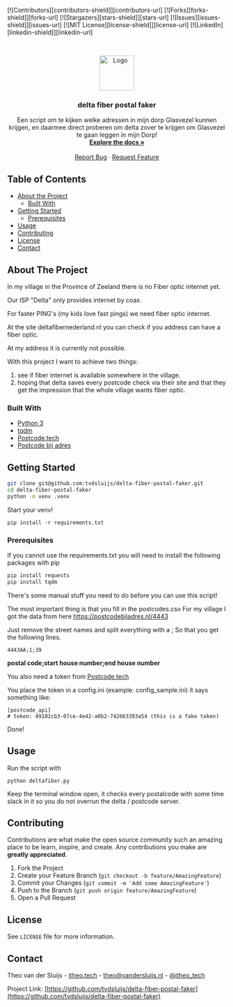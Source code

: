 <!-- PROJECT SHIELDS -->
[![Contributors][contributors-shield]][contributors-url]
[![Forks][forks-shield]][forks-url]
[![Stargazers][stars-shield]][stars-url]
[![Issues][issues-shield]][issues-url]
[![MIT License][license-shield]][license-url]
[![LinkedIn][linkedin-shield]][linkedin-url]

<!-- PROJECT LOGO -->
<br />
<p align="center">
  <a href="https://github.com/tvdsluijs/delta-fiber-postal-faker">
    <img src="images/logo.png" alt="Logo" width="80" height="80">
  </a>

  <h3 align="center">delta fiber postal faker</h3>

  <p align="center">
    Een script om te kijken welke adressen in mijn dorp Glasvezel kunnen krijgen, en daarmee direct proberen om delta zover te krijgen om Glasvezel te gaan leggen in mijn Dorp!
    <br />
    <a href="https://github.com/tvdsluijs/delta-fiber-postal-faker"><strong>Explore the docs »</strong></a>
    <br />
    <br />
    <a href="https://github.com/tvdsluijs/delta-fiber-postal-faker/issues">Report Bug</a>
    ·
    <a href="https://github.com/tvdsluijs/delta-fiber-postal-faker/issues">Request Feature</a>
  </p>
</p>


<!-- TABLE OF CONTENTS -->
## Table of Contents

* [About the Project](#about-the-project)
  * [Built With](#built-with)
* [Getting Started](#getting-started)
  * [Prerequisites](#prerequisites)
* [Usage](#usage)
* [Contributing](#contributing)
* [License](#license)
* [Contact](#contact)




<!-- ABOUT THE PROJECT -->
## About The Project

In my village in the Province of Zeeland there is no Fiber optic internet yet.

Our ISP "Delta" only provides internet by coax.

For faster PING's (my kids love fast pings) we need fiber optic internet.

At the site deltafibernederland.nl you can check if you address can have a fiber optic.

At my address it is currently not possible.

With this project I want to achieve two things:

1. see if fiber internet is available somewhere in the village.
2. hoping that delta saves every postcode check via their site and that they get the impression that the whole village wants fiber optic.


### Built With

* [Python 3](https://www.python.org/downloads/)
* [tqdm](https://github.com/tqdm/tqdm)
* [Postcode.tech](https://postcode.tech)
* [Postcode bij adres](https://postcodebijadres.nl/)


<!-- GETTING STARTED -->
## Getting Started

```sh
git clone git@github.com:tvdsluijs/delta-fiber-postal-faker.git
cd delta-fiber-postal-faker
python -m venv .venv
```

Start your venv!

```
pip install -r requirements.txt
```


### Prerequisites

If you cannot use the requirements.txt you will need to install the following packages with pip

```sh
pip install requests
pip install tqdm

```

There's some manual stuff you need to do before you can use this script!

The most important thing is that you fill in the postcodes.csv
For my village I got the data from here
https://postcodebijadres.nl/4443

Just remove the street names and split everything with a ;
So that you get the following lines.

`4443AA;1;39`

**postal code;start house number;end house number**

You also need a token from  [Postcode.tech](https://postcode.tech)

You place the token in a config.ini (example: config_sample.ini)
it says something like:
```
[postcode_api]
# token: 49102cb3-07ce-4e42-a0b2-742663393a54 (this is a fake token)
```

Done!

<!-- USAGE EXAMPLES -->
## Usage

Run the script with

`python deltafiber.py`

Keep the terminal window open, it checks every postalcode with some time slack in it so you do not overrun the delta / postcode server.


<!-- CONTRIBUTING -->
## Contributing

Contributions are what make the open source community such an amazing place to be learn, inspire, and create. Any contributions you make are **greatly appreciated**.

1. Fork the Project
2. Create your Feature Branch (`git checkout -b feature/AmazingFeature`)
3. Commit your Changes (`git commit -m 'Add some AmazingFeature'`)
4. Push to the Branch (`git push origin feature/AmazingFeature`)
5. Open a Pull Request


<!-- LICENSE -->
## License

See `LICENSE` file for more information.



<!-- CONTACT -->
## Contact

Theo van der Sluijs - [itheo.tech](https://itheo.tech) - theo@vandersluijs.nl - [@itheo_tech](https://twitter.com/itheo_tech)

Project Link: [https://github.com/tvdsluijs/delta-fiber-postal-faker](https://github.com/tvdsluijs/delta-fiber-postal-faker)
